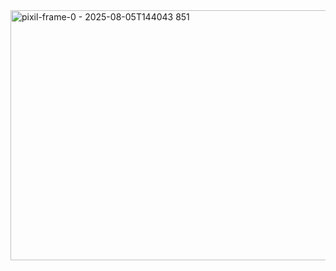 <img width="700" height="400" alt="pixil-frame-0 - 2025-08-05T144043 851" src="https://github.com/user-attachments/assets/2c69d546-49fa-4c24-90b4-900ad34dfa8c" />
